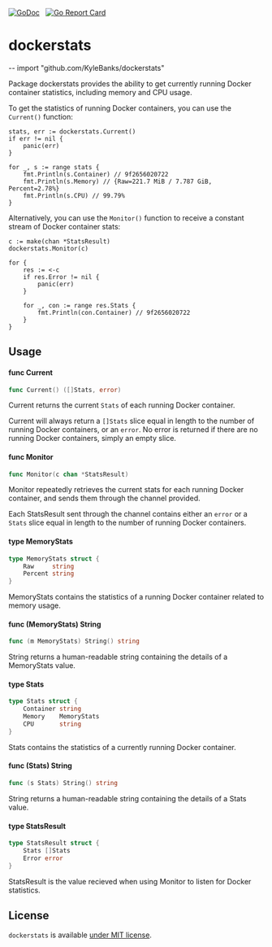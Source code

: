 [![GoDoc](https://godoc.org/github.com/KyleBanks/dockerstats?status.svg)](https://godoc.org/github.com/KyleBanks/dockerstats) &nbsp;
[![Go Report Card](https://goreportcard.com/badge/github.com/KyleBanks/dockerstats)](https://goreportcard.com/report/github.com/KyleBanks/dockerstats)

# dockerstats
--
    import "github.com/KyleBanks/dockerstats"

Package dockerstats provides the ability to get currently running Docker
container statistics, including memory and CPU usage.

To get the statistics of running Docker containers, you can use the `Current()`
function:

    stats, err := dockerstats.Current()
    if err != nil {
    	panic(err)
    }

    for _, s := range stats {
    	fmt.Println(s.Container) // 9f2656020722
    	fmt.Println(s.Memory) // {Raw=221.7 MiB / 7.787 GiB, Percent=2.78%}
    	fmt.Println(s.CPU) // 99.79%
    }

Alternatively, you can use the `Monitor()` function to receive a constant stream
of Docker container stats:

    c := make(chan *StatsResult)
    dockerstats.Monitor(c)

    for {
    	res := <-c
    	if res.Error != nil {
    		panic(err)
    	}

    	for _, con := range res.Stats {
    		fmt.Println(con.Container) // 9f2656020722
    	}
    }

## Usage

#### func  Current

```go
func Current() ([]Stats, error)
```
Current returns the current `Stats` of each running Docker container.

Current will always return a `[]Stats` slice equal in length to the number of
running Docker containers, or an `error`. No error is returned if there are no
running Docker containers, simply an empty slice.

#### func  Monitor

```go
func Monitor(c chan *StatsResult)
```
Monitor repeatedly retrieves the current stats for each running Docker
container, and sends them through the channel provided.

Each StatsResult sent through the channel contains either an `error` or a
`Stats` slice equal in length to the number of running Docker containers.

#### type MemoryStats

```go
type MemoryStats struct {
	Raw     string
	Percent string
}
```

MemoryStats contains the statistics of a running Docker container related to
memory usage.

#### func (MemoryStats) String

```go
func (m MemoryStats) String() string
```
String returns a human-readable string containing the details of a MemoryStats
value.

#### type Stats

```go
type Stats struct {
	Container string
	Memory    MemoryStats
	CPU       string
}
```

Stats contains the statistics of a currently running Docker container.

#### func (Stats) String

```go
func (s Stats) String() string
```
String returns a human-readable string containing the details of a Stats value.

#### type StatsResult

```go
type StatsResult struct {
	Stats []Stats
	Error error
}
```

StatsResult is the value recieved when using Monitor to listen for Docker
statistics.

## License

`dockerstats` is available [under MIT license](./LICENSE).
